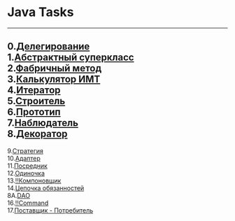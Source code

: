 # Java Tasks
---
0.[Делегирование]([https://github.com/QbyshkinIlya/Java_Tasks_2023/tree/main/Task%200])<br>
1.[Абстрактный суперкласс](https://github.com/QbyshkinIlya/Java_Tasks_2023/tree/main/Task%201)<br>
2.[Фабричный метод](https://github.com/QbyshkinIlya/Java_Tasks_2023/tree/main/Task%202)<br>
3.[Калькулятор ИМТ](https://github.com/QbyshkinIlya/Java_Tasks_2023/tree/main/Task%203)<br>
4.[Итератор](https://github.com/QbyshkinIlya/Java_Tasks_2023/tree/main/Task%204)<br>
5.[Строитель](https://github.com/QbyshkinIlya/Java_Tasks_2023/tree/main/Task%205)<br>
6.[Прототип](https://github.com/QbyshkinIlya/Java_Tasks_2023/tree/main/Task%206)<br>
7.[Наблюдатель](https://github.com/QbyshkinIlya/Java_Tasks_2023/tree/main/Task%207)<br>
8.[Декоратор](https://github.com/QbyshkinIlya/Java_Tasks_2023/tree/main/Task%208)<br>
---
9.[Стратегия](https://github.com/QbyshkinIlya/Java_Tasks_2023/tree/main/Task%209/Strategy)<br>
10.[Адаптер](https://github.com/QbyshkinIlya/Java_Tasks_2023/tree/main/Task%2010/Adaptor)<br>
11.[Посредник](https://github.com/QbyshkinIlya/Java_Tasks_2023/tree/main/Task%2011/Mediator)<br>
12.[Одиночка](https://github.com/QbyshkinIlya/Java_Tasks_2023/tree/main/Task%2012/Singleton)<br>
13.[!!Компоновщик]()<br>
14.[Цепочка обязанностей](https://github.com/QbyshkinIlya/Java_Tasks_2023/tree/main/Task%2014/Chain%20of%20Responsibility)<br>
8A.[DAO](https://github.com/QbyshkinIlya/Java_Tasks_2023/tree/main/Task%2015(8A)/DAO)<br>
16.[!!Command]()<br>
17.[Поставщик - Потребитель](https://github.com/QbyshkinIlya/Java_Tasks_2023/tree/main/Task%2017/Product-Customer)<br>
